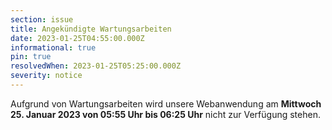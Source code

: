```yaml
---
section: issue
title: Angekündigte Wartungsarbeiten
date: 2023-01-25T04:55:00.000Z
informational: true
pin: true
resolvedWhen: 2023-01-25T05:25:00.000Z
severity: notice
---
```

Aufgrund von Wartungsarbeiten wird unsere Webanwendung am **Mittwoch 25. Januar 2023 von 05:55 Uhr bis 06:25 Uhr** nicht zur Verfügung stehen.